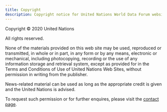 ```yaml
---
title: Copyright
description: Copyright notice for United Nations World Data Forum websites.
---
```


Copyright © 2020 United Nations

All rights reserved.

None of the materials provided on this web site may be used, reproduced or
transmitted, in whole or in part, in any form or by any means, electronic or
mechanical, including photocopying, recording or the use of any information
storage and retrieval system, except as provided for in the Terms and Conditions
of Use of United Nations Web Sites, without permission in writing from the
publisher.

News-related material can be used as long as the appropriate credit is given and
the United Nations is advised.

To request such permission or for further enquires, please visit the
[contact page](/contact).
